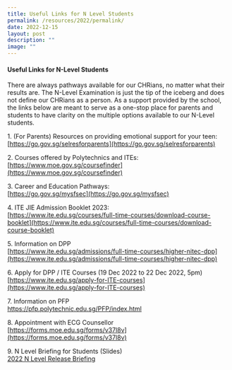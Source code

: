 ```yaml
---
title: Useful Links for N Level Students
permalink: /resources/2022/permalink/
date: 2022-12-15
layout: post
description: ""
image: ""
---
```

#### **Useful Links for N-Level Students**

There are always pathways available for our CHRians, no matter what their results are. The N-Level Examination is just the tip of the iceberg and does not define our CHRians as a person. As a support provided by the school, the links below are meant to serve as a one-stop place for parents and students to have clarity on the multiple options available to our N-Level students. 

1\. (For Parents) Resources on providing emotional support for your teen:<br>
[https://go.gov.sg/selresforparents](https://go.gov.sg/selresforparents)

2\. Courses offered by Polytechnics and ITEs:<br>
[https://www.moe.gov.sg/coursefinder](https://www.moe.gov.sg/coursefinder)

3\. Career and Education Pathways:<br>
[https://go.gov.sg/mysfsec](https://go.gov.sg/mysfsec)

4\. ITE JIE Admission Booklet 2023:<br>
[https://www.ite.edu.sg/courses/full-time-courses/download-course-booklet](https://www.ite.edu.sg/courses/full-time-courses/download-course-booklet)

5\. Information on DPP<br>
[https://www.ite.edu.sg/admissions/full-time-courses/higher-nitec-dpp](https://www.ite.edu.sg/admissions/full-time-courses/higher-nitec-dpp)

6\. Apply for DPP / ITE Courses (19 Dec 2022 to 22 Dec 2022, 5pm)<br>
[https://www.ite.edu.sg/apply-for-ITE-courses](https://www.ite.edu.sg/apply-for-ITE-courses)

7\. Information on PFP<br>
[https://pfp.polytechnic.edu.sg/PFP/index.html ](https://pfp.polytechnic.edu.sg/PFP/index.html )

8\. Appointment with ECG Counsellor<br>
[https://forms.moe.edu.sg/forms/v37l8v](https://forms.moe.edu.sg/forms/v37l8v)

9\. N Level Briefing for Students (Slides)<br>
[2022 N Level Release Briefing](/files/2022%20N%20Levels%20Release_Briefing%20for%20Students.pdf)